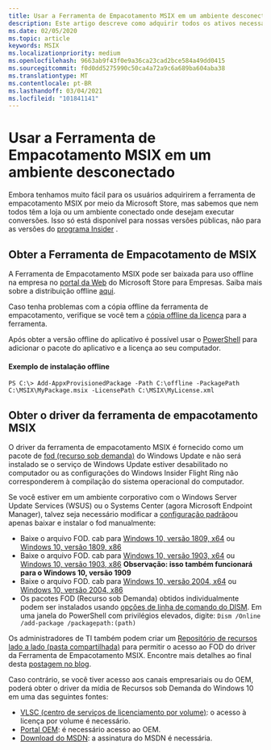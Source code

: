 ```yaml
---
title: Usar a Ferramenta de Empacotamento MSIX em um ambiente desconectado
description: Este artigo descreve como adquirir todos os ativos necessários para a ferramenta de empacotamento MSIX se você estiver em um ambiente desconectado.
ms.date: 02/05/2020
ms.topic: article
keywords: MSIX
ms.localizationpriority: medium
ms.openlocfilehash: 9663ab9f43f0e9a36ca23cad2bce584a49dd0415
ms.sourcegitcommit: f0d0dd5275990c50ca4a72a9c6a689ba604aba38
ms.translationtype: MT
ms.contentlocale: pt-BR
ms.lasthandoff: 03/04/2021
ms.locfileid: "101841141"
---
```

# <a name="using-the-msix-packaging-tool-in-a-disconnected-environment"></a>Usar a Ferramenta de Empacotamento MSIX em um ambiente desconectado

Embora tenhamos muito fácil para os usuários adquirirem a ferramenta de empacotamento MSIX por meio da Microsoft Store, mas sabemos que nem todos têm a loja ou um ambiente conectado onde desejam executar conversões. Isso só está disponível para nossas versões públicas, não para as versões do [programa Insider](insider-program.md) .

## <a name="get-the-msix-packaging-tool"></a>Obter a Ferramenta de Empacotamento de MSIX

A Ferramenta de Empacotamento MSIX pode ser baixada para uso offline na empresa no [portal da Web](https://businessstore.microsoft.com/store) do Microsoft Store para Empresas. Saiba mais sobre a distribuição offline [aqui](/microsoft-store/distribute-offline-apps).

Caso tenha problemas com a cópia offline da ferramenta de empacotamento, verifique se você tem a [cópia offline da licença](/microsoft-store/distribute-offline-apps#download-an-offline-licensed-app) para a ferramenta. 

Após obter a versão offline do aplicativo é possível usar o [PowerShell](/powershell/module/dism/add-appxprovisionedpackage?view=win10-ps) para adicionar o pacote do aplicativo e a licença ao seu computador.

#### <a name="example-of-offline-installation"></a>Exemplo de instalação offline
```
PS C:\> Add-AppxProvisionedPackage -Path C:\offline -PackagePath C:\MSIX\MyPackage.msix -LicensePath C:\MSIX\MyLicense.xml
```

## <a name="get-the-msix-packaging-tool-driver"></a>Obter o driver da ferramenta de empacotamento MSIX

O driver da ferramenta de empacotamento MSIX é fornecido como um pacote de [fod (recurso sob demanda)](/windows-hardware/manufacture/desktop/features-on-demand-v2--capabilities) do Windows Update e não será instalado se o serviço de Windows Update estiver desabilitado no computador ou as configurações do Windows Insider Flight Ring não corresponderem à compilação do sistema operacional do computador.

Se você estiver em um ambiente corporativo com o Windows Server Update Services (WSUS) ou o Systems Center (agora Microsoft Endpoint Manager), talvez seja necessário modificar a [configuração padrão](/windows/deployment/update/fod-and-lang-packs)ou apenas baixar e instalar o fod manualmente:

- Baixe o arquivo FOD. cab para [Windows 10, versão 1809, x64](https://download.microsoft.com/download/8/4/3/8436215A-42DB-4FD2-966D-60D436D6EEFC/Msix-PackagingTool-Driver-Package~31bf3856ad364e35~amd64~~.cab) ou [Windows 10, versão 1809, x86](https://download.microsoft.com/download/9/9/4/9948d09d-af25-45a5-b01f-cc4bcf05f5bf/Msix-PackagingTool-Driver-Package~31bf3856ad364e35~x86~~.cab)
- Baixe o arquivo FOD. cab para [Windows 10, versão 1903, x64](https://download.microsoft.com/download/5/2/e/52ec35e9-3b50-47b2-879d-c815a93bc3fc/Msix-PackagingTool-Driver-Package~31bf3856ad364e35~amd64~~.cab) ou [Windows 10, versão 1903, x86](https://download.microsoft.com/download/2/c/3/2c3a78a2-4d64-426a-976d-dfe4805110cc/Msix-PackagingTool-Driver-Package~31bf3856ad364e35~x86~~.cab) **Observação: isso também funcionará para o Windows 10, versão 1909**
- Baixe o arquivo FOD. cab para [Windows 10, versão 2004, x64](https://download.microsoft.com/download/a/f/1/af16ad00-3b28-4c8a-9765-1e14a21e93d2/Msix-PackagingTool-Driver-Package~31bf3856ad364e35~amd64~~.cab) ou [Windows 10, versão 2004, x86](https://download.microsoft.com/download/e/5/7/e57f0cec-807b-403e-9ac8-abb2799d09e5/Msix-PackagingTool-Driver-Package~31bf3856ad364e35~x86~~.cab)
- Os pacotes FOD (Recurso sob Demanda) obtidos individualmente podem ser instalados usando [opções de linha de comando do DISM](/windows-hardware/manufacture/desktop/dism-operating-system-package-servicing-command-line-options). Em uma janela do PowerShell com privilégios elevados, digite: ```Dism /Online /add-package /packagepath:(path)```

Os administradores de TI também podem criar um [Repositório de recursos lado a lado (pasta compartilhada)](/windows-server/administration/server-manager/configure-features-on-demand-in-windows-server) para permitir o acesso ao FOD do driver da Ferramenta de Empacotamento MSIX. Encontre mais detalhes ao final desta [postagem no blog](https://techcommunity.microsoft.com/t5/Windows-IT-Pro-Blog/Language-pack-acquisition-and-retention-for-enterprise-devices/ba-p/275404).

Caso contrário, se você tiver acesso aos canais empresariais ou do OEM, poderá obter o driver da mídia de Recursos sob Demanda do Windows 10 em uma das seguintes fontes:

- [VLSC (centro de serviços de licenciamento por volume)](https://www.microsoft.com/Licensing/servicecenter/default.aspx): o acesso à licença por volume é necessário.
- [Portal OEM](https://www.microsoftoem.com): é necessário acesso ao OEM.
- [Download do MSDN](https://my.visualstudio.com/Downloads/Featured): a assinatura do MSDN é necessária.
